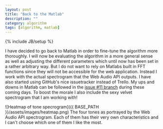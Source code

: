 ```yaml
---
layout: post
title: "Back to the Matlab"
description: ""
category: algorithm
tags: [algorithm, matlab]
---
```

{% include JB/setup %}

I have decided to go back to Matlab in order to fine-tune the algorithm more thoroughly. I will now be evaluating the algorithm in a more general sense as well as adjusting the different parameters which until now has been set in a rather arbitrary way. But I do not want to rely on Matlabs built in FFT functions since they will not be accessible for the web application. Instead I work with the actual spectrogram that the Web Audio API outputs. I have also started using GitHub's nice issuetracker instead of Trello. My ups and downs in Matlab can be followed in the [issue #11 branch](https://github.com/biggestT/toney/tree/iss11/) during these coming days. To boost the morale I also include the sexy velvet spectrogram that I am working with!

![Heatmap of tone specrogram]({{ BASE_PATH }}/assets/images/heatmap.png)
The four tones as portrayed by the Web Audio API spectrogram. Each of them has their very own characteristics and I can't choose which one of them I like the most.